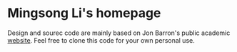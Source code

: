 # Mingsong Li's homepage
Design and sourec code are mainly based on Jon Barron's public academic [website](https://jonbarron.info/). Feel free to clone this code for your own personal use.
